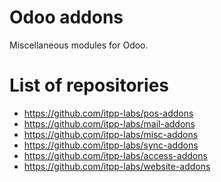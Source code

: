 Odoo addons
===========

Miscellaneous modules for Odoo.

List of repositories
====================

* https://github.com/itpp-labs/pos-addons
* https://github.com/itpp-labs/mail-addons
* https://github.com/itpp-labs/misc-addons
* https://github.com/itpp-labs/sync-addons
* https://github.com/itpp-labs/access-addons
* https://github.com/itpp-labs/website-addons
